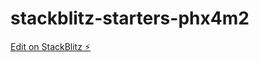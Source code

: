 # stackblitz-starters-phx4m2

[Edit on StackBlitz ⚡️](https://stackblitz.com/edit/stackblitz-starters-phx4m2)